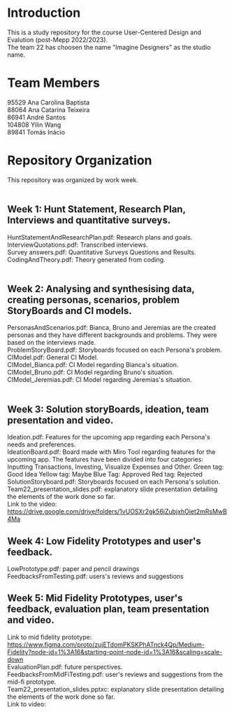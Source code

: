 # Introduction
This is a study repository for the course User-Centered Design and Evalution (post-Mepp 2022/2023). <br />
The team 22 has choosen the name "Imagine Designers" as the studio name.
# Team Members
95529   Ana Carolina Baptista <br />
88064   Ana Catarina Teixeira <br />
86941   André Santos <br />
104808  Yilin Wang <br />
89841   Tomás Inácio <br />
# Repository Organization
This repository was organized by work week. <br />
<br />
## Week 1: Hunt Statement, Research Plan, Interviews and quantitative surveys.<br />
HuntStatementAndResearchPlan.pdf: Research plans and goals. <br />
InterviewQuotations.pdf: Transcribed interviews. <br />
Survey answers.pdf: Quantitative Surveys Questions and Results. <br />
CodingAndTheory.pdf: Theory generated from coding.<br />
<br />
## Week 2: Analysing and synthesising data, creating personas, scenarios, problem StoryBoards and CI models. <br />
PersonasAndScenarios.pdf: Bianca, Bruno and Jeremias are the created personas and they have different backgrounds and problems. They were based on the interviews made. <br />
ProblemStoryBoard.pdf: Storyboards focused on each Persona's problem. <br />
CIModel.pdf: General CI Model. <br />
CIModel_Bianca.pdf: CI Model regarding Bianca's situation.<br />
CIModel_Bruno.pdf: CI Model regarding Bruno's situation.<br />
CIModel_Jeremias.pdf: CI Model regarding Jeremias's situation.<br />
<br />
## Week 3: Solution storyBoards, ideation, team presentation and video. <br />
Ideation.pdf: Features for the upcoming app regarding each Persona's needs and preferences. <br />
IdeationBoard.pdf: Board made with Miro Tool regarding features for the upcoming app. The features have been divided into four categories: Inputting Transactions, Investing, Visualize Expenses and Other. Green tag: Good Idea Yellow tag: Maybe Blue Tag: Approved Red tag: Rejected <br />
SolutionStoryboard.pdf: Storyboards focused on each Persona's solution. <br />
Team22_presentation_slides.pdf: explanatory slide presentation detailing the elements of the work done so far.<br />
Link to the video: https://drive.google.com/drive/folders/1vUOSXr2gk56jZubjxhOiet2mRsMwB4Ma <br />
## Week 4: Low Fidelity Prototypes and user's feedback. <br />
LowPrototype.pdf: paper and pencil drawings <br />
FeedbacksFromTesting.pdf: users's reviews and suggestions <br />
## Week 5: Mid Fidelity Prototypes, user's feedback, evaluation plan, team presentation and video. <br />
Link to mid fidelity prototype: https://www.figma.com/proto/zujETdomPKSKPhATnck4Qp/Medium-Fidelity?node-id=1%3A16&starting-point-node-id=1%3A16&scaling=scale-down <br/>
EvaluationPlan.pdf: future perspectives. <br />
FeedbacksFromMidFiTesting.pdf: user's reviews and suggestions from the mid-fi prototype. <br />
Team22_presentation_slides.pptxc: explanatory slide presentation detailing the elements of the work done so far.<br />
Link to video: <br />
